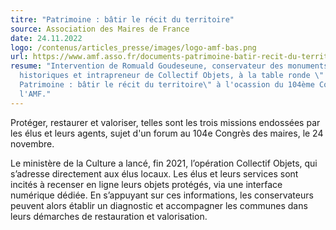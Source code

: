 ```yaml
---
titre: "Patrimoine : bâtir le récit du territoire"
source: Association des Maires de France
date: 24.11.2022
logo: /contenus/articles_presse/images/logo-amf-bas.png
url: https://www.amf.asso.fr/documents-patrimoine-batir-recit-du-territoire/41483
resume: "Intervention de Romuald Goudeseune, conservateur des monuments
  historiques et intrapreneur de Collectif Objets, à la table ronde \"
  Patrimoine : bâtir le récit du territoire\" à l'ocassion du 104ème Congrès de
  l'AMF."
---
```

Protéger, restaurer et valoriser, telles sont les trois missions endossées par les élus et leurs agents, sujet d'un forum au 104e Congrès des maires, le 24 novembre.

Le ministère de la Culture a lancé, fin 2021, l’opération Collectif Objets, qui s’adresse directement aux élus locaux.  Les élus et leurs services sont incités à recenser en ligne leurs objets protégés, via une interface numérique dédiée. En s’appuyant sur ces informations, les conservateurs peuvent alors établir un diagnostic et accompagner les communes dans leurs démarches de restauration et valorisation.

